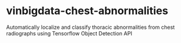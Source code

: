 # vinbigdata-chest-abnormalities
Automatically localize and classify thoracic abnormalities from chest radiographs using Tensorflow Object Detection API
